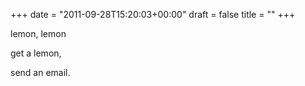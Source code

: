 +++
date = "2011-09-28T15:20:03+00:00"
draft = false
title = ""
+++
<p>lemon, lemon</p>&#13;
<p>get a lemon,</p>&#13;
<p>send an email.</p> 
